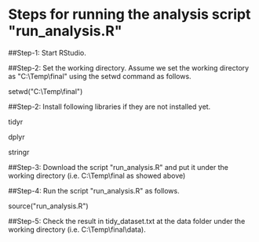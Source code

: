 Steps for running the analysis script "run_analysis.R"
======================================================

##Step-1: Start RStudio.

##Step-2: Set the working directory. Assume we set the working directory as "C:\Temp\final" using the setwd command as follows.

setwd("C:\\Temp\\final")

##Step-2: Install following libraries if they are not installed yet.

tidyr

dplyr

stringr

##Step-3: Download the script "run_analysis.R" and put it under the working directory (i.e. C:\Temp\final as showed above)

##Step-4: Run the script "run_analysis.R" as follows.

source("run_analysis.R")

##Step-5: Check the result in tidy_dataset.txt at the data folder under the working directory (i.e. C:\Temp\final\data).
